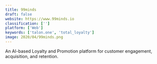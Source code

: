 ```yaml
---
title: 99minds
draft: false 
website: https://www.99minds.io
classification: ['']
platform: ['Web']
keywords: ['talon.one', 'total_loyalty']
image: 2020/04/99minds.png
---
```

An AI-based Loyalty and Promotion platform for customer engagement, acquisition, and retention.